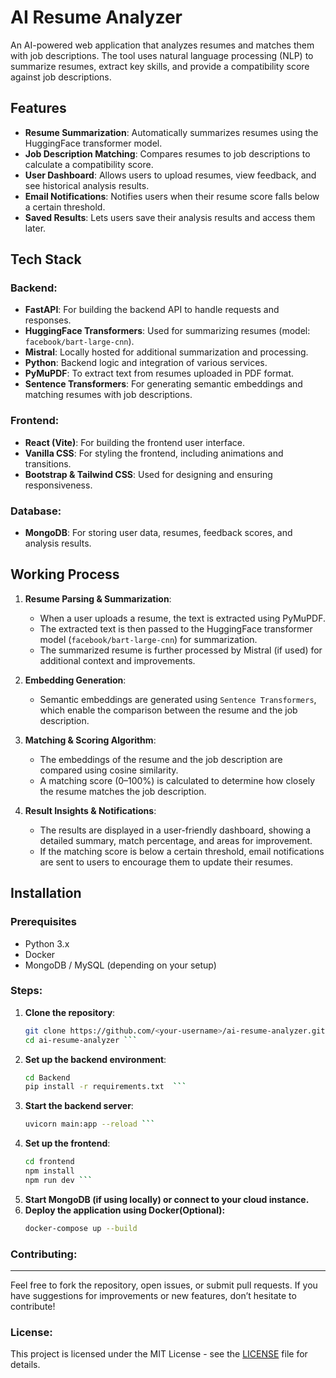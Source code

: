 # AI Resume Analyzer

An AI-powered web application that analyzes resumes and matches them with job descriptions. The tool uses natural language processing (NLP) to summarize resumes, extract key skills, and provide a compatibility score against job descriptions.

## Features

- **Resume Summarization**: Automatically summarizes resumes using the HuggingFace transformer model.
- **Job Description Matching**: Compares resumes to job descriptions to calculate a compatibility score.
- **User Dashboard**: Allows users to upload resumes, view feedback, and see historical analysis results.
- **Email Notifications**: Notifies users when their resume score falls below a certain threshold.
- **Saved Results**: Lets users save their analysis results and access them later.

## Tech Stack

### Backend:
- **FastAPI**: For building the backend API to handle requests and responses.
- **HuggingFace Transformers**: Used for summarizing resumes (model: `facebook/bart-large-cnn`).
- **Mistral**: Locally hosted for additional summarization and processing.
- **Python**: Backend logic and integration of various services.
- **PyMuPDF**: To extract text from resumes uploaded in PDF format.
- **Sentence Transformers**: For generating semantic embeddings and matching resumes with job descriptions.

### Frontend:
- **React (Vite)**: For building the frontend user interface.
- **Vanilla CSS**: For styling the frontend, including animations and transitions.
- **Bootstrap & Tailwind CSS**: Used for designing and ensuring responsiveness.

### Database:
- **MongoDB**: For storing user data, resumes, feedback scores, and analysis results.

## Working Process

1. **Resume Parsing & Summarization**:
   - When a user uploads a resume, the text is extracted using PyMuPDF.
   - The extracted text is then passed to the HuggingFace transformer model (`facebook/bart-large-cnn`) for summarization.
   - The summarized resume is further processed by Mistral (if used) for additional context and improvements.

2. **Embedding Generation**:
   - Semantic embeddings are generated using `Sentence Transformers`, which enable the comparison between the resume and the job description.

3. **Matching & Scoring Algorithm**:
   - The embeddings of the resume and the job description are compared using cosine similarity.
   - A matching score (0–100%) is calculated to determine how closely the resume matches the job description.

4. **Result Insights & Notifications**:
   - The results are displayed in a user-friendly dashboard, showing a detailed summary, match percentage, and areas for improvement.
   - If the matching score is below a certain threshold, email notifications are sent to users to encourage them to update their resumes.

## Installation

### Prerequisites

- Python 3.x
- Docker
- MongoDB / MySQL (depending on your setup)

### Steps:

1. **Clone the repository**:
   ```bash
   git clone https://github.com/<your-username>/ai-resume-analyzer.git
   cd ai-resume-analyzer ```
2. **Set up the backend environment**:
   ```bash
   cd Backend
   pip install -r requirements.txt  ```
3. **Start the backend server**:
   ```bash
   uvicorn main:app --reload ```
4. **Set up the frontend**:
   ```bash
   cd frontend
   npm install
   npm run dev ```
5. **Start MongoDB (if using locally) or connect to your cloud instance.**
6. **Deploy the application using Docker(Optional):**
   ```bash
   docker-compose up --build
   ```
### Contributing:
---
Feel free to fork the repository, open issues, or submit pull requests. If you have suggestions for improvements or new features, don’t hesitate to contribute!
### License:
This project is licensed under the MIT License - see the [LICENSE](LICENSE) file for details.


